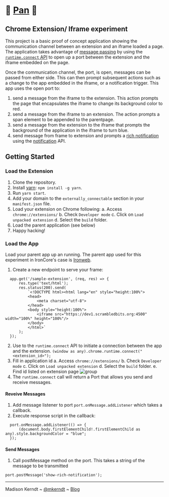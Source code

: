 # 🍳  [Pan](https://en.wikipedia.org/wiki/Pan_(moon))  🌙
## Chrome Extension/ Iframe experiment



This project is a basic proof of concept application showing the communication channel between an extension and an iframe loaded a page. The application takes advantage of [message passing](https://developer.chrome.com/extensions/messaging) by using the [`runtime.connect` API](https://developer.chrome.com/extensions/runtime#method-connect) to open up a port between the extension and the iframe embedded on the page.

Once the communication channel, the port, is open, messages can be passed from either side. This can then prompt subsequent actions such as a change to the app embedded in the iframe, or a notification trigger. This app uses the open port to:

1. send a message from the iframe to the extension. This action prompts the page that encapsulates the iframe to change its background color to red.
2. send a message from the iframe to an extension. The action prompts a span element to be appended to the parentpage.
3. send a message from the extension to the iframe that prompts the background of the application in the iframe to turn blue.
4. send message from frame to extension and prompts a [rich notification](https://developer.chrome.com/extensions/richNotifications) using the [notification](https://developer.chrome.com/apps/notifications) API.

## Getting Started

### Load the Extension

1. Clone the repository.
2. Install [yarn](https://yarnpkg.com): `npm install -g yarn`.
3. Run `yarn start`.
4. Add your domain to the `externally_connectable` section in your `manifest.json` file.
5. Load your extension on Chrome following:
    a. Access `chrome://extensions/`
    b. Check `Developer mode`
    c. Click on `Load unpacked extension`
    d. Select the `build` folder.
6. Load the parent application (see below)
7. Happy hacking!

### Load the App

Load your parent app up an running. The parent app used for this experiment in IronCore's case is [Ironweb](https://github.com/IronCoreLabs/ironweb).

1. Create a new endpoint to serve your frame:

```
  app.get('/sample-extension', (req, res) => {
      res.type('text/html');
      res.status(200).send(
          `<!DOCTYPE html><html lang="en" style="height:100%">
          <head>
              <meta charset="utf-8">
          </head>
          <body style="height:100%">
              <iframe src="https://dev1.scrambledbits.org:4500" width="100%" height="100%"/>
          </body>
          </html>`
      );
  });
```
2. Use to the `runtime.connect` API to initiate a connection between the app and the extension.
`(window as any).chrome.runtime.connect("<extension_id>");`
3. Fill in application id
    a. Access `chrome://extensions/`
    b. Check `Developer mode`
    c. Click on `Load unpacked extension`
    d. Select the `build` folder.
    e. Find id listed on extension page
![group](https://user-images.githubusercontent.com/19200284/34009068-b2c711ae-e0c4-11e7-88eb-01341e41ce08.jpg)
4. The `runtime.connect` call will return a Port that allows you send and receive messages.

#### Reveive Messages
  1. Add message listener to port `port.onMessage.addListener` which takes a callback.
  2. Execute response script in the callback:

```
  port.onMessage.addListener(() => {
      (document.body.firstElementChild!.firstElementChild as any).style.backgroundColor = "blue";
  });
```
#### Send Messages
  1. Call postMessage method on the port. This takes a string of the message to be transmitted

```
port.postMessage('show-rich-notification');
```

-------------
Madison Kerndt ~ [@mkerndt](https://twitter.com/mkerndt) ~ [Blog](https://medium.com/@mkerndt)